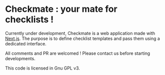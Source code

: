 # Checkmate : your mate for checklists !

Currently under development, Checkmate is a web application made with [Next.js](https://nextjs.org). The purpose is to define checklist templates and pass them using a dedicated interface.

All comments and PR are welcomed ! Please contact us before starting developments.

This code is licensed in Gnu GPL v3.